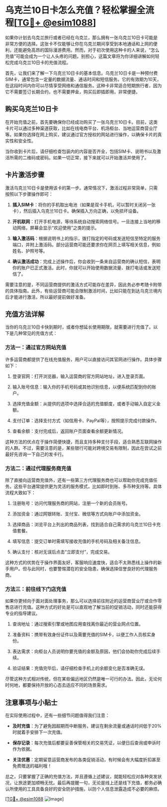 # 乌克兰10日卡怎么充值？轻松掌握全流程[[TG💪+ @esim1088](https://t.me/s/esim1088)]

如果你计划去乌克兰旅行或者已经在乌克兰，那么拥有一张乌克兰10日卡可能是非常方便的选择。这张卡不仅能够让你在乌克兰期间享受到本地通话和上网的便利，还能避免高昂的国际漫游费用。然而，对于初次使用这种卡的人来说，“怎么充值”可能会成为一个让人头疼的问题。别担心，这篇文章将为你详细讲解如何轻松完成乌克兰10日卡的充值流程。

首先，让我们来了解一下乌克兰10日卡的基本信息。乌克兰10日卡是一种预付费SIM卡，通常包含一定量的数据流量、通话时间和短信服务。它的有效期为10天，在这段时间内你可以尽情享受网络和通信服务。这种卡非常适合短期旅行者，因为它不需要签订长期合约，也不需要押金，购买后即插即用，非常便捷。

## 购买乌克兰10日卡

在开始充值之前，首先要确保你已经成功购买了一张乌克兰10日卡。目前，这类卡片可以通过多种渠道获取，比如在线电商平台、机场柜台、当地运营商营业厅等。如果你选择在网上购买，建议通过官方授权的网站进行操作，以确保卡片的真实性和安全性。

当你收到卡片后，请仔细检查包装内的内容是否齐全，包括SIM卡、说明书以及激活所需的二维码或密码。如果一切正常，接下来就可以开始激活并使用了。

## 卡片激活步骤

激活乌克兰10日卡是使用该卡的第一步。通常情况下，激活过程非常简单，只需按照以下步骤操作即可：

1. **插入SIM卡**：将你的手机取出电池（如果是双卡手机，可以暂时关闭另一张卡），然后插入乌克兰10日卡。确保插入方向正确，以免损坏设备。
   
2. **开机联网**：打开手机电源，等待系统自动搜索网络信号。一旦连接上当地的移动网络，屏幕会显示“欢迎使用”之类的提示。

3. **输入激活码**：根据说明书上的指示，拨打指定的号码或发送短信至特定的服务端口，并附上激活码。部分运营商可能还要求你在网页上填写相关信息，例如姓名、护照号等。

4. **确认激活成功**：完成上述操作后，你会收到一条来自运营商的确认短信，表明你的账户已正式激活。此时，你就可以开始使用数据流量、拨打电话或发送短信了。

需要注意的是，不同运营商提供的激活方式可能存在差异，因此务必参考随卡附带的具体指南。此外，有些运营商可能会限制激活时间，比如只能在到达乌克兰境内后才能进行激活，所以最好提前做好准备。

## 充值方法详解

当你的乌克兰10日卡快到期时，或者你想延长使用期限，就需要进行充值了。以下是几种常见的充值方式：

### 方法一：通过官方网站充值

许多运营商都提供了在线充值服务，用户可以直接访问其官网进行操作。具体步骤如下：

1. 登录官网：打开浏览器，输入运营商的官方网站地址，进入登录页面。
   
2. 输入账号信息：输入你的手机号码或其他识别信息，以便系统匹配到你的账户。
   
3. 选择充值金额：从提供的选项中选择合适的充值额度，或者手动输入自定义金额。
   
4. 支付订单：选择支付方式（如信用卡、PayPal等），按照提示完成付款操作。
   
5. 查看余额：支付完成后，返回账户页面查看余额更新情况。

这种方法的优点在于操作简便快捷，而且支持多种支付手段，适合熟悉互联网操作的人群。不过，需要注意的是，某些银行可能对跨境交易有限制，因此在尝试之前最好先咨询一下自己的发卡行。

### 方法二：通过代理服务商充值

除了直接向运营商充值外，还有一些第三方代理服务商也可以帮助你完成充值任务。这些平台通常提供更为灵活的服务模式，比如即时到账、多币种支持等。具体流程大致如下：

1. 注册账号：访问代理服务商的网站，注册一个新的会员账号。
   
2. 添加资金：通过网银转账、支付宝、微信等方式向账户中添加资金。
   
3. 选择商品：浏览平台上列出的商品列表，找到适合自己需求的乌克兰10日卡充值套餐。
   
4. 填写信息：提交订单时需填写接收充值的手机号码及相关备注信息。
   
5. 确认支付：核对无误后点击“立即支付”，完成交易。

这种方式的优势在于操作界面友好，客服响应速度快，适合不太熟悉线上操作的新手用户。但与此同时，也要警惕潜在的安全隐患，确保选择信誉良好的代理服务商。

### 方法三：前往线下门店充值

如果你更倾向于面对面处理事务，那么可以选择前往附近的运营商营业厅或合作零售店进行充值。这种方式的好处是可以直观地了解当前的促销活动，同时还能获得专业的指导建议。

1. 查询地址：通过搜索引擎或地图应用查找离你最近的营业网点位置。
   
2. 准备资料：携带有效身份证件以及需要充值的SIM卡，以便工作人员核实身份。
   
3. 表达需求：向柜台人员说明你要充值的金额及原因，他们会协助你完成后续手续。
   
4. 验证结果：充值完毕后，请仔细检查手机上的余额变化是否准确无误。

尽管这种方式相对传统，但在某些偏远地区仍然是唯一可行的办法。因此，无论何时何地，都要保持开放的心态去适应不同的场景需求。

## 注意事项与小贴士

在实际使用过程中，还有一些细节问题值得我们注意：

- **及时充值**：为了避免因超期而中断服务，建议在剩余流量或通话时间低于20%时就着手安排下一次充值。
  
- **保存记录**：每次充值后都要妥善保管相关的交易凭证，以便日后查询或申诉时作为依据。
  
- **关注优惠**：定期留意运营商发布的各类促销活动，有时候会有大幅度折扣甚至免费赠送的福利哦！

总之，只要掌握了正确的充值方法，并且遵循上述建议，就能轻松应对各种突发状况，让旅途更加顺畅无忧。最后再提醒一句，无论是线上还是线下充值，都务必确认所使用的工具具备良好的安全防护措施，以防个人信息泄露造成不必要的麻烦。

[[TG💪+ @esim1088](https://t.me/s/esim1088) ![Image](https://i.postimg.cc/4NQfJmqS/Snipaste-2025-05-13-00-14-12.png)]